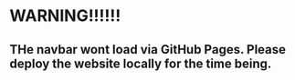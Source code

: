 <h1>WARNING!!!!!!</h1>
<h2>THe navbar wont load via GitHub Pages. Please deploy the website locally for the time being.</h2>

